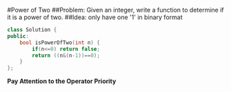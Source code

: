 #Power of Two
##Problem:
Given an integer, write a function to determine if it is a power of two.
##Idea:
only have one '1' in binary format
```cpp
class Solution {
public:
    bool isPowerOfTwo(int n) {
        if(n<=0) return false;
        return ((n&(n-1))==0);
    }
};
```
**Pay Attention to the Operator Priority**